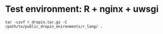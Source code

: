 # Test environment: R + nginx + uwsgi
`tar -czvf r_dropin.tar.gz -C /path/to/public_dropin_enironments/r_lang/ .`
